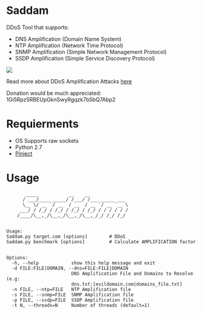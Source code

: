 # Saddam
DDoS Tool that supports:
  * DNS Amplification (Domain Name System)
  * NTP Amplification (Network Time Protocol)
  * SNMP Amplification (Simple Network Management Protocol)
  * SSDP Amplification (Simple Service Discovery Protocol)

![](http://2.bp.blogspot.com/-TkNwFJsznto/VOs3l0uSgDI/AAAAAAAAALQ/S5BNt8ULwpg/s1600/9.png)

Read more about DDoS Amplification Attacks [here](http://www.pythonforpentesting.com/2015/02/ddos-amplification-attacks.html)

Donation would be much appreciated: 1Gi5Rpz5RBEUpGknSwyRgqzk7b5bQ7Abp2
# Requierments
 * OS Supports raw sockets
 * Python 2.7
 * [Pinject](https://github.com/OffensivePython/Pinject)

# Usage
```
	   _____           __    __              
	  / ___/____ _____/ /___/ /___ _____ ___ 
	  \__ \/ __ `/ __  / __  / __ `/ __ `__ \
	 ___/ / /_/ / /_/ / /_/ / /_/ / / / / / /
	/____/\__,_/\__,_/\__,_/\__,_/_/ /_/ /_/ 


Usage: 
Saddam.py target.com [options]        # DDoS
Saddam.py benchmark [options]         # Calculate AMPLIFICATION factor


Options:
  -h, --help            show this help message and exit
  -d FILE:FILE|DOMAIN, --dns=FILE:FILE|DOMAIN
                        DNS Amplification File and Domains to Resolve (e.g:
                        dns.txt:[evildomain.com|domains_file.txt]
  -n FILE, --ntp=FILE   NTP Amplification file
  -s FILE, --snmp=FILE  SNMP Amplification file
  -p FILE, --ssdp=FILE  SSDP Amplification file
  -t N, --threads=N     Number of threads (default=1)
```
